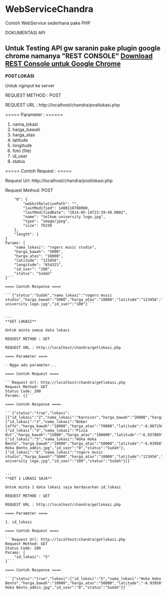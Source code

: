 # WebServiceChandra
Contoh WebService sederhana pake PHP

DOKUMENTASI API

Untuk Testing API gw saranin pake plugin google chrome namanya "REST CONSOLE" 
[Download REST Console untuk Google Chrome](https://chrome.google.com/webstore/detail/rest-console/cokgbflfommojglbmbpenpphppikmonn?hl=en "Download REST Console untuk Google Chrome")
---
**POST LOKASI**

Untuk nginput ke server

REQUEST METHOD : POST

REQUEST URL : http://localhost/chandra/postlokasi.php


===== Parameter : ======

1. nama_lokasi
2. harga_bawah
3. harga_atas
4. latitude
5. longitude
6. foto (file)
7. id_user
8. status

===== Contoh Request : =====

Request Url: http://localhost/chandra/postlokasi.php

Request Method: POST

```Files: {
    "0": {
        "webkitRelativePath": "",
        "lastModified": 1400110788000,
        "lastModifiedDate": "2014-05-14T23:39:48.000Z",
        "name": "telkom university logo.jpg",
        "type": "image/jpeg",
        "size": 76330
    },
    "length": 1
}
Params: {
    "nama_lokasi": "rogers music studio",
    "harga_bawah": "5000",
    "harga_atas": "10000",
    "latitude": "123456",
    "longitude": "654321",
    "id_user": "100",
    "status": "Sudah"
}```

==== Contoh Response ====

```{"status":"Sudah","nama_lokasi":"rogers music studio","harga_bawah":"5000","harga_atas":"10000","latitude":"123456","longitude":"654321","foto":"http:\/\/localhost\/chandra\/img\/lokasi\/telkom university logo.jpg","id_user":"100"}```


---
**GET LOKASI**

Untuk minta semua data lokasi

REQUEST METHOD : GET

REQUEST URL : http://localhost/chandra/getlokasi.php

==== Parameter ====

- Ngga ada parameter...

==== Contoh Request ====

```Request Url: http://localhost/chandra/getlokasi.php
Request Method: GET
Status Code: 200
Params: {}```

==== Contoh Response ====

```{"status":"true","lokasi":[{"id_lokasi":"2","nama_lokasi":"Karnivor","harga_bawah":"20000","harga_atas":"500000","latitude":"-6.907895","longitude":"107.623991","foto":"http:\/\/localhost\/chandra\/..\/img\/lokasi\/karnivor_bandung.jpg","id_user":"1","status":"Sudah"},{"id_lokasi":"3","nama_lokasi":"Bober Caffe","harga_bawah":"10000","harga_atas":"70000","latitude":"-6.907156","longitude":"107.623359","foto":"http:\/\/localhost\/chandra\/..\/img\/lokasi\/bober_riau.jpg","id_user":"1","status":"Sudah"},{"id_lokasi":"4","nama_lokasi":"Pizza Hut","harga_bawah":"15000","harga_atas":"100000","latitude":"-6.937069","longitude":"107.623179","foto":"http:\/\/localhost\/chandra\/..\/img\/lokasi\/ph_buah_batu.jpg","id_user":"2","status":"Belum"},{"id_lokasi":"5","nama_lokasi":"Hoka Hoka Bento","harga_bawah":"10000","harga_atas":"50000","latitude":"-6.93958","longitude":"107.625718","foto":"http:\/\/localhost\/chandra\/..\/img\/lokasi\/Hoka Hoka Bento_admin.jpg","id_user":"0","status":"Sudah"},{"id_lokasi":"6","nama_lokasi":"rogers music studio","harga_bawah":"5000","harga_atas":"10000","latitude":"123456","longitude":"654321","foto":"http:\/\/localhost\/chandra\/telkom university logo.jpg","id_user":"100","status":"Sudah"}]}```


---
**GET 1 LOKASI SAJA**

Untuk minta 1 data lokasi saja berdasarkan id_lokasi

REQUEST METHOD : GET

REQUEST URL : http://localhost/chandra/getlokasi.php

==== Parameter ====

1. id_lokasi

==== Contoh Request ====

```Request Url: http://localhost/chandra/getlokasi.php
Request Method: GET
Status Code: 200
Params: {
    "id_lokasi": "5"
}```

==== Contoh Response ====

```{"status":"true","lokasi":{"id_lokasi":"5","nama_lokasi":"Hoka Hoka Bento","harga_bawah":"10000","harga_atas":"50000","latitude":"-6.93958","longitude":"107.625718","foto":"http:\/\/localhost\/chandra\/..\/img\/lokasi\/Hoka Hoka Bento_admin.jpg","id_user":"0","status":"Sudah"}}```
